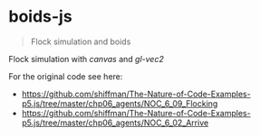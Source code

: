 # boids-js

> Flock simulation and boids



Flock simulation with _canvas_ and _gl-vec2_ 

For the original code see here:

- https://github.com/shiffman/The-Nature-of-Code-Examples-p5.js/tree/master/chp06_agents/NOC_6_09_Flocking
- https://github.com/shiffman/The-Nature-of-Code-Examples-p5.js/tree/master/chp06_agents/NOC_6_02_Arrive

<!-- 
```js
import { Flock, Boids, heading } from 'boid-ts'

const flock = new Flock()
let target: vec2 = null

for (let i = 0; i < 60; i++) {
  const opts = {
    center: [0, 0],
    canvasSize: [canvasWidth, canvasHeight],

    velocity: [Math.random(), Math.random()],
    r: 3,
    maxspeed: 3,
    maxforce: 0.05,

    separationScale: 1.5,
    alignScale: 1.0,
    cohesionScale: 1.0,

    desiredSeparation: 25,
    neighborDistance: 50,
  }

  let b = new Boid(opts)
  flock.addBoid(b)
}

function loop() {
  flock.run()

  context.clearRect(0, 0, width, height)

  for (let i = 0; i < flock.boids.length; ++i) {
    const boid = flock.boids[i]
    const x = boid.position[0]
    const y = boid.position[1]
    const theta = heading(boid.velocity) + Math.PI / 2

    context.save()
    context.translate(x, y)
    context.rotate(theta)
    context.beginPath()
    context.moveTo(0, -r * 2)
    context.lineTo(-r, r * 2)
    context.lineTo(r, r * 2)
    context.closePath()
    context.stroke()
    context.restore()
  }
  requestAnimationFrame(loop)
}
requestAnimationFrame(loop)
``` -->

